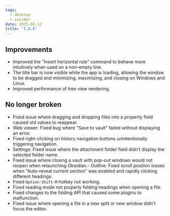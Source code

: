 ```yaml
---
tags:
  - desktop
  - insider
date: 2025-02-12
title: "1.8.6"
---
```


## Improvements  

- Improved the "Insert horizontal rule" command to behave more intuitively when used on a non-empty line.  
- The title bar is now visible while the app is loading, allowing the window to be dragged and minimizing, maximizing, and closing on Windows and Linux.  
- Improved performance of tree view rendering.  

## No longer broken  

- Fixed issue where dragging and dropping files into a property field caused old values to reappear.  
- Web viewer: Fixed bug where "Save to vault" failed without displaying an error.  
- Fixed right-clicking on history navigation buttons unintentionally triggering navigation.  
- Settings: Fixed issue where the attachment folder field didn’t display the selected folder name.  
- Fixed issue where closing a vault with pop-out windows would not reopen when relaunching Obsidian.- Outline: Fixed scroll position issues when "Auto-reveal current section" was enabled and rapidly clicking different headings.
- Fixed `Option-Shift-M` hotkey not working.  
- Fixed reading mode not properly folding headings when opening a file.  
- Fixed changes to the folding API that caused some plugins to malfunction.  
- Fixed issue where opening a file in a new split or new window didn’t focus the editor. 
